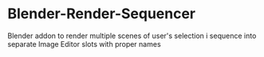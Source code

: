 # Blender-Render-Sequencer
Blender addon to render multiple scenes of user's selection i sequence into separate Image Editor slots with proper names
